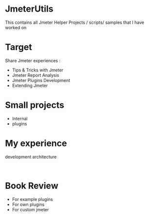# JmeterUtils
This contains all Jmeter Helper Projects / scripts/ samples that I have worked on

# Target 

Share Jmeter experiences : 

 - Tips & Tricks with Jmeter 
 - Jmeter Report Analysis
 - Jmeter Plugins Development
 - Extending Jmeter  
 
 # Small projects 
 - Internal 
 - plugins 
 
 # My experience 
 development 
 architecture 
 
  
 
# Book Review
- For example plugins
- For own plugins
- For custom jmeter
